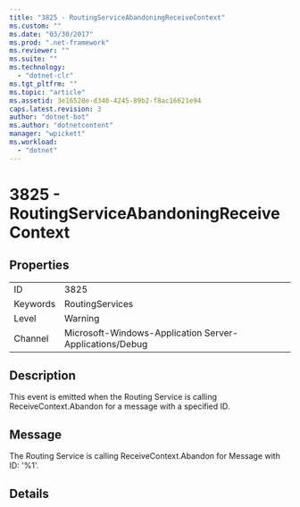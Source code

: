 ```yaml
---
title: "3825 - RoutingServiceAbandoningReceiveContext"
ms.custom: ""
ms.date: "03/30/2017"
ms.prod: ".net-framework"
ms.reviewer: ""
ms.suite: ""
ms.technology: 
  - "dotnet-clr"
ms.tgt_pltfrm: ""
ms.topic: "article"
ms.assetid: 3e16528e-d340-4245-89b2-f8ac16621e94
caps.latest.revision: 3
author: "dotnet-bot"
ms.author: "dotnetcontent"
manager: "wpickett"
ms.workload: 
  - "dotnet"
---
```

# 3825 - RoutingServiceAbandoningReceiveContext
## Properties  
  
|||  
|-|-|  
|ID|3825|  
|Keywords|RoutingServices|  
|Level|Warning|  
|Channel|Microsoft-Windows-Application Server-Applications/Debug|  
  
## Description  
 This event is emitted when the Routing Service is calling ReceiveContext.Abandon for a message with a specified ID.  
  
## Message  
 The Routing Service is calling ReceiveContext.Abandon for Message with ID: '%1'.  
  
## Details
